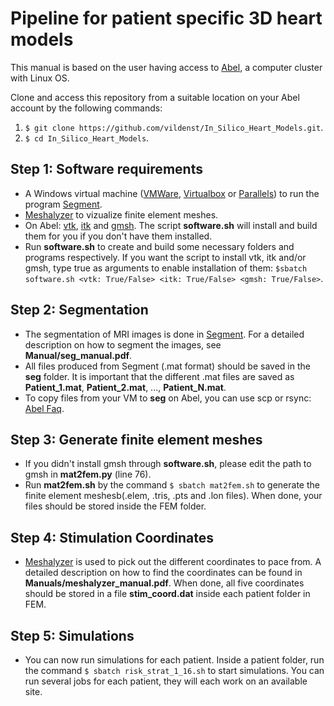 # Pipeline for patient specific 3D heart models #

This manual is based on the user having access to [Abel](http://www.uio.no/english/services/it/research/hpc/abel/), a computer cluster with Linux OS.
<!-- This manual is based on Mac OS with homebrew. However, all installation requirements are described in 
detail such that it can be done from other systems as well. 

## Step 1: Software requirements ##

* A Windows virtual machine ([VMWare](https://www.vmware.com), [Virtualbox](https://www.virtualbox.org) or [Parallels](http://www.parallels.com/eu/)) to run the program [Segment](http://medviso.com/download2/).
* [MATLAB](https://se.mathworks.com/products/matlab.html) with the [Image Processing Toolbox](https://se.mathworks.com/products/image.html).
* [OsiriX](http://www.osirix-viewer.com) to visualize MRI images. For non Mac users, another DICOM image viewer can be used.
* [Paraview](https://www.paraview.org) to visualize early heart models.
* [Xcode](https://developer.apple.com/xcode/) (Mac users only).
* After Xcode is installed, you can clone into this repository through the terminal from a suitable location on you Mac/computer:    
	1. ```$ git clone https://github.com/vildenst/In_Silico_Heart_Models.git```.
	2. Access the repository by the following command: ```$ cd In_Silico_Heart_Models```.
* The rest of the tools can be installed by running the script **sw_req.sh** from the terminal: ```$ sh Step_1/sw_req.sh```.   
The tools installed by the script are as follows: [Homebrew](https://brew.sh) (Package manager for Mac), 
[Python](http://python.org) (included scipy, matplotlib and numpy), [Meshalyzer](https://github.com/cardiosolv/meshalyzer) 
(visualizes meshes), [vtk](http://www.vtk.org), [itk](https://itk.org) and [cmake](https://cmake.org).
* Access to a computer cluster. Steps 4 and 6 are not possible to run on a normal Mac or computer. -->

Clone and access this repository from a suitable location on your Abel account by the following commands:
1. ```$ git clone https://github.com/vildenst/In_Silico_Heart_Models.git```.
2. ```$ cd In_Silico_Heart_Models```.

## Step 1: Software requirements ##
* A Windows virtual machine ([VMWare](https://www.vmware.com), [Virtualbox](https://www.virtualbox.org) or [Parallels](http://www.parallels.com/eu/)) to run the program [Segment](http://medviso.com/download2/).
* [Meshalyzer](https://github.com/cardiosolv/meshalyzer) to vizualize finite element meshes.
* On Abel: [vtk](http://www.vtk.org), [itk](https://itk.org) and [gmsh](http://gmsh.info). The script **software.sh** will install and build them for you if you don't have them installed.
* Run **software.sh** to create and build some necessary folders and programs respectively. If you want the script to install vtk, itk and/or gmsh, type true as arguments to enable installation of them: 
```$sbatch software.sh <vtk: True/False> <itk: True/False> <gmsh: True/False>```. 


## Step 2: Segmentation ##

* The segmentation of MRI images is done in [Segment](http://medviso.com/download2/). For a detailed description on how to segment the images, see **Manual/seg_manual.pdf**.
* All files produced from Segment (.mat format) should be saved in the **seg** folder. It is important that the different .mat files are saved as **Patient_1.mat**, **Patient_2.mat**, ..., **Patient_N.mat**.
* To copy files from your VM to **seg** on Abel, you can use scp or rsync: [Abel Faq](http://www.uio.no/english/services/it/research/hpc/abel/help/faq/).

## Step 3: Generate finite element meshes ##

* If you didn't install gmsh through **software.sh**, please edit the path to gmsh in **mat2fem.py** (line 76). 
* Run **mat2fem.sh** by the command ```$ sbatch mat2fem.sh``` to generate the finite element meshesb(.elem, .tris, .pts and .lon files). When done, your files should be stored inside the FEM folder.

## Step 4: Stimulation Coordinates ##
* [Meshalyzer](https://github.com/cardiosolv/meshalyzer) is used to pick out the different coordinates to pace from. A detailed description on how to find the coordinates can be found in **Manuals/meshalyzer_manual.pdf**. When done, all five coordinates should be stored in a file **stim_coord.dat** inside each patient folder in FEM.

## Step 5: Simulations ##
* You can now run simulations for each patient. Inside a patient folder, run the command ```$ sbatch risk_strat_1_16.sh``` to start simulations. You can run several jobs for each patient, they will each work on an available site.